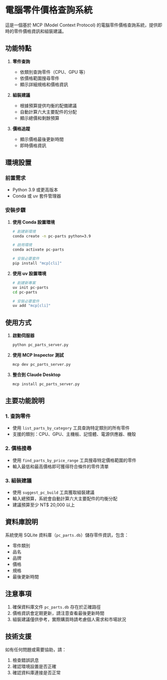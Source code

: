 # 電腦零件價格查詢系統

這是一個基於 MCP (Model Context Protocol) 的電腦零件價格查詢系統，提供即時的零件價格資訊和組裝建議。

## 功能特點

1. **零件查詢**
   - 依類別查詢零件（CPU、GPU 等）
   - 依價格範圍搜尋零件
   - 顯示詳細規格和價格資訊

2. **組裝建議**
   - 根據預算提供均衡的配備建議
   - 自動計算六大主要配件的分配
   - 顯示總價和剩餘預算

3. **價格追蹤**
   - 顯示價格最後更新時間
   - 即時價格資訊

## 環境設置

### 前置需求
- Python 3.9 或更高版本
- Conda 或 uv 套件管理器

### 安裝步驟

1. **使用 Conda 設置環境**
   ```bash
   # 創建新環境
   conda create -n pc-parts python=3.9
   
   # 啟用環境
   conda activate pc-parts
   
   # 安裝必要套件
   pip install "mcp[cli]"
   ```

2. **使用 uv 設置環境**
   ```bash
   # 創建新專案
   uv init pc-parts
   cd pc-parts
   
   # 安裝必要套件
   uv add "mcp[cli]"
   ```

## 使用方式

1. **啟動伺服器**
   ```bash
   python pc_parts_server.py
   ```

2. **使用 MCP Inspector 測試**
   ```bash
   mcp dev pc_parts_server.py
   ```

3. **整合到 Claude Desktop**
   ```bash
   mcp install pc_parts_server.py
   ```

## 主要功能說明

### 1. 查詢零件
- 使用 `list_parts_by_category` 工具查詢特定類別的所有零件
- 支援的類別：CPU、GPU、主機板、記憶體、電源供應器、機殼

### 2. 價格搜尋
- 使用 `find_parts_by_price_range` 工具搜尋特定價格範圍的零件
- 輸入最低和最高價格即可獲得符合條件的零件清單

### 3. 組裝建議
- 使用 `suggest_pc_build` 工具獲取組裝建議
- 輸入總預算，系統會自動計算六大主要配件的均衡分配
- 建議預算至少 NT$ 20,000 以上

## 資料庫說明

系統使用 SQLite 資料庫（`pc_parts.db`）儲存零件資訊，包含：
- 零件類別
- 品名
- 品牌
- 價格
- 規格
- 最後更新時間

## 注意事項

1. 確保資料庫文件 `pc_parts.db` 存在於正確路徑
2. 價格資訊會定期更新，請注意查看最後更新時間
3. 組裝建議僅供參考，實際購買時請考慮個人需求和市場狀況

## 技術支援

如有任何問題或需要協助，請：
1. 檢查錯誤訊息
2. 確認環境設置是否正確
3. 確認資料庫連接是否正常
